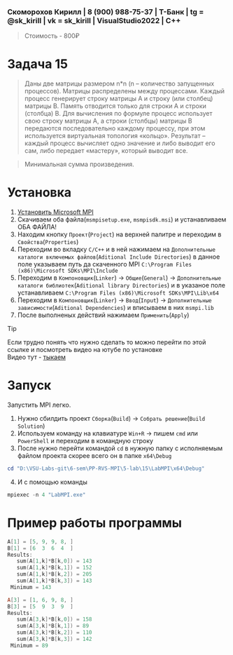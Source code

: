 ### Скоморохов Кирилл | 8 (900) 988-75-37 | Т-Банк | tg = @sk_kiriII  | vk = sk_kirill | VisualStudio2022 | C++

> Стоимость - 800₽

# Задача 15

> Даны две матрицы размером n*n (n – количество запущенных процессов). Матрицы распределены между процессами. Каждый процесс генерирует строку матрицы A и строку (или столбец) матрицы B. Память отводится только для строки A и строки (столбца) B. Для вычисления по формуле процесс использует свою строку матрицы A, а строки (столбцы) матрицы B передаются последовательно каждому процессу, при этом используется виртуальная топология «кольцо». Результат – каждый процесс вычисляет одно значение и либо выводит его сам, либо передает «мастеру», который выводит все.

> Минимальная сумма произведения.

# Установка

1. [Установить Microsoft MPI](https://www.microsoft.com/en-us/download/details.aspx?id=105289)  
2. Скачиваем оба файла(`msmpisetup.exe`, `msmpisdk.msi`) и устанавливаем ОБА ФАЙЛА!  
3. Находим кнопку `Проект`(`Project`) на верхней палитре и переходим в `Свойства`(`Properties`)  
4. Переходим во вкладку `C/C++` и в ней нажимаем на `Дополнительные каталоги включемых файлов`(`Aditional Include Directories`)
в данное поле указываем путь да скаченного MPI `C:\Program Files (x86)\Microsoft SDKs\MPI\Include` 
5. Переходим в `Компоновщик`(`Linker`) -> `Общие`(`General`) -> `Дополнительные каталоги библиотек`(`Aditional library Directories`)
и в указаное поле устанавливаем `C:\Program Files (x86)\Microsoft SDKs\MPI\Lib\x64`  
6. Переходим в `Компоновщик`(`Linker`) -> `Ввод`(`Input`) -> `Дополнительные зависимости`(`Aditional Dependencies`) и вписываем в них `msmpi.lib`  
7. После выполненых действий нажимаем `Применить`(`Apply`)

> [!TIP]
> Если трудно понять что нужно сделать то можно перейти по этой ссылке и посмотреть видео на ютубе по установке  
Видео тут - [тыкаем](https://www.youtube.com/watch?v=PPEu5KyTx3c)  

# Запуск

Запустить MPI легко.

1. Нужно сбилдить проект `Сборка`(`Build`) -> `Собрать решение`(`Build Solution`)
2. Используем команду на клавиатуре `Win+R` -> пишем `cmd` или `PowerShell` и переходим в командную строку
3. После нужно перейти командой `cd` в нужную папку с исполняемым файлом проекта скорее всего он в папке `x64\Debug`
```PowerShell
cd "D:\VSU-Labs-git\6-sem\PP-RVS-MPI\5-lab\15\LabMPI\x64\Debug"
```
4. И с помощью команды   
```PowerShell
mpiexec -n 4 "LabMPI.exe"
```

# Пример работы программы 
```PowerShell
A[1] = [5, 9, 9, 8, ]
B[1] = [6  3  6  4  ]
Results:
   sum(A[1,k]*B[k,0]) = 143
   sum(A[1,k]*B[k,1]) = 152
   sum(A[1,k]*B[k,2]) = 205
   sum(A[1,k]*B[k,3]) = 143
 Minimum = 143

A[3] = [1, 6, 9, 8, ]
B[3] = [5  9  3  9  ]
Results:
   sum(A[3,k]*B[k,0]) = 158
   sum(A[3,k]*B[k,1]) = 89
   sum(A[3,k]*B[k,2]) = 110
   sum(A[3,k]*B[k,3]) = 142
 Minimum = 89
```